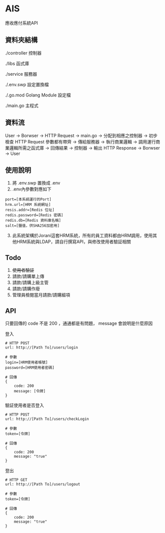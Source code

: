 # AIS
應收應付系統API

## 資料夾結構
./controller 控制器

./libs 函式庫

./service 服務器

./.env.swp 設定置換檔

./.go.mod Golang Module 設定檔

./main.go 主程式

## 資料流
User -> Borwser -> HTTP Request -> main.go -> 分配到相應之控制器 -> 初步檢查 HTTP Request 參數都有帶齊 -> 傳給服務器 -> 執行商業邏輯 -> 調用運行商業邏輯所需之函式庫 -> 回傳結果 -> 控制器 -> 輸出 HTTP Response -> Borwser -> User

## 使用說明
1. 將 .env.swp 置換成 .env
2. .env內參數對應如下
```
port=[本系統運行的Port]
hrm.url=[HRM 系統網址]
resis.addr=[Redis 位址]
redis.password=[Redis 密碼]
redis.db=[Redis 資料庫名稱]
salt=[鹽值，供SHA256加密用]
```
3. 此系統架構於Jorani這套HRM系統，所有的員工資料都由HRM調用，使用其他HRM系統與LDAP，請自行撰寫API，與修改使用者驗証相關

## Todo
1. ~~使用者驗証~~
2. 請款/請購單上傳
3. 請款/請購上級主管
4. 請款/請購作廢
5. 管理員檢閱當月請款/請購細項

## API
只要回傳的 code 不是 200 ，通通都是有問題， message 會說明是什麼原因

登入
```
# HTTP POST
url: http://[Path To]/users/login

# 參數 
login=[HRM使用者帳號]
password=[HRM使用者密碼]

# 回傳 
{
    code: 200
    message: [令牌]
}
```

驗証使用者是否登入
```
# HTTP POST
url: http://[Path To]/users/checkLogin

# 參數
token=[令牌]

# 回傳
{
    code: 200
    message: "true"
}
```

登出
```
# HTTP GET
url: http://[Path To]/users/logout

# 參數
token=[令牌]

# 回傳
{
    code: 200
    message: "true"
}
```